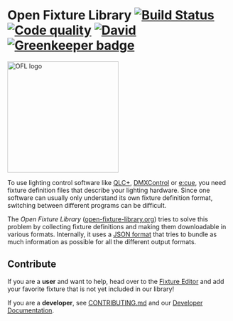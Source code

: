 # Open Fixture Library [![Build Status](https://img.shields.io/travis/OpenLightingProject/open-fixture-library/master.svg?label=tests)](https://travis-ci.org/OpenLightingProject/open-fixture-library/branches) [![Code quality](https://api.codacy.com/project/badge/Grade/73096865e9f44a7bb246a318ffc8e68b)](https://www.codacy.com/app/FloEdelmann/open-fixture-library) [![David](https://img.shields.io/david/OpenLightingProject/open-fixture-library.svg)](https://david-dm.org/OpenLightingProject/open-fixture-library) [![Greenkeeper badge](https://badges.greenkeeper.io/OpenLightingProject/open-fixture-library.svg)](https://greenkeeper.io/)

<a href="./ui/static/ofl-logo.svg"><img alt="OFL logo" src="https://cdn.rawgit.com/OpenLightingProject/open-fixture-library/master/ui/static/ofl-logo.svg" width="250" /></a>

To use lighting control software like [QLC+](https://www.qlcplus.org/), [DMXControl](https://www.dmxcontrol.org/) or [e:cue](https://www.osram.de/ecue/), you need fixture definition files that describe your lighting hardware. Since one software can usually only understand its own fixture definition format, switching between different programs can be difficult.

The *Open Fixture Library* ([open-fixture-library.org](https://open-fixture-library.org/)) tries to solve this problem by collecting fixture definitions and making them downloadable in various formats. Internally, it uses a [JSON format](docs/fixture-format.md) that tries to bundle as much information as possible for all the different output formats.


## Contribute

If you are a **user** and want to help, head over to the [Fixture Editor](https://open-fixture-library.org/fixture-editor) and add your favorite fixture that is not yet included in our library!

If you are a **developer**, see [CONTRIBUTING.md](docs/CONTRIBUTING.md) and our [Developer Documentation](docs/README.md).
